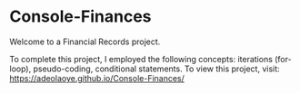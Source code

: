 # Console-Finances

Welcome to a Financial Records project.

To complete this project, I employed the following concepts: iterations (for-loop), pseudo-coding, conditional statements.
To view this project, visit: https://adeolaoye.github.io/Console-Finances/
